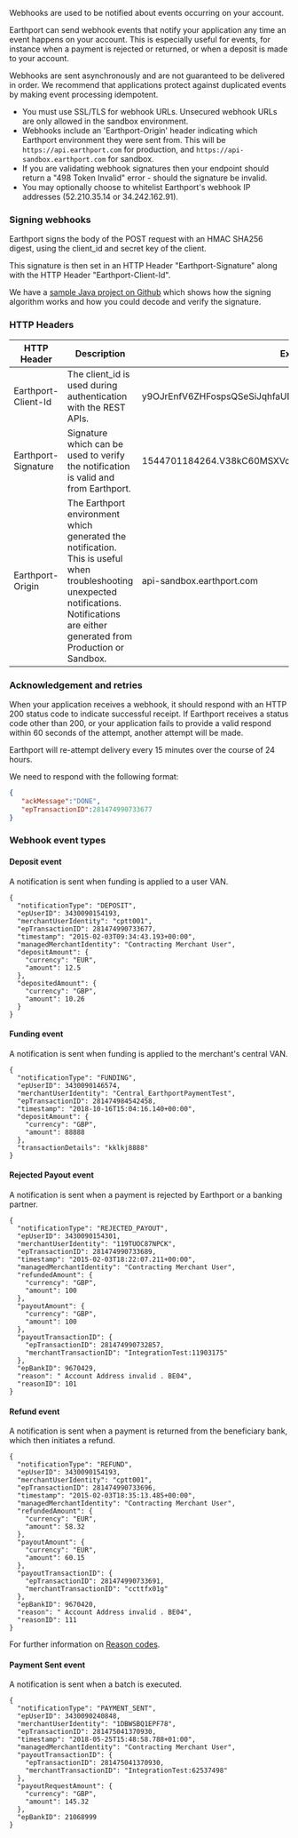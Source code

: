 Webhooks are used to be notified about events occurring on your account.

Earthport can send webhook events that notify your application any time an event happens on your account. This is especially useful for events, for instance when a payment is rejected or returned, or when a deposit is made to your account.

Webhooks are sent asynchronously and are not guaranteed to be delivered in order. We recommend that applications protect against duplicated events by making event processing idempotent.

* You must use SSL/TLS for webhook URLs. Unsecured webhook URLs are only allowed in the sandbox environment.
* Webhooks include an 'Earthport-Origin' header indicating which Earthport environment they were sent from. This will be `https://api.earthport.com` for production, and `https://api-sandbox.earthport.com` for sandbox.
* If you are validating webhook signatures then your endpoint should return a "498 Token Invalid" error - should the signature be invalid.
* You may optionally choose to  whitelist Earthport's webhook IP addresses (52.210.35.14 or 34.242.162.91).

### Signing webhooks

Earthport signs the body of the POST request with an HMAC SHA256 digest, using the client_id and secret key of the client.

This signature is then set in an HTTP Header "Earthport-Signature" along with the HTTP Header "Earthport-Client-Id".

We have a [sample Java project on Github](https://github.com/Earthport/Webhook-Signature-Decoder) which shows how the signing algorithm works and how you could decode and verify the signature.

### HTTP Headers

| HTTP Header   | Description                                             | Example |
| -------------------- |---------------------------------------------------| ------ |
| Earthport-Client-Id          | The client_id is used during authentication with the REST APIs. | y9OJrEnfV6ZHFospsQSeSiJqhfaUD6lH |
| Earthport-Signature      | Signature which can be used to verify the notification is valid and from Earthport. | 1544701184264.V38kC60MSXVqZtcNLMr0upPvv0gBPEKlIVfLB0wB1kI= |
| Earthport-Origin      | The Earthport environment which generated the notification. This is useful when troubleshooting unexpected notifications. Notifications are either generated from Production or Sandbox. |  api-sandbox.earthport.com |

### Acknowledgement and retries

When your application receives a webhook, it should respond with an HTTP 200 status code to indicate successful receipt. If Earthport receives a status code other than 200, or your application fails to provide a valid respond within 60 seconds of the attempt, another attempt will be made.

Earthport will re-attempt delivery every 15 minutes over the course of 24 hours.

We need to respond with the following format:

```json
{
   "ackMessage":"DONE",
   "epTransactionID":281474990733677
}
``` 

### Webhook event types

#### Deposit event
A notification is sent when funding is applied to a user VAN.

```
{
  "notificationType": "DEPOSIT",
  "epUserID": 3430090154193,
  "merchantUserIdentity": "cptt001",
  "epTransactionID": 281474990733677,
  "timestamp": "2015-02-03T09:34:43.193+00:00",
  "managedMerchantIdentity": "Contracting Merchant User",
  "depositAmount": {
    "currency": "EUR",
    "amount": 12.5
  },
  "depositedAmount": {
    "currency": "GBP",
    "amount": 10.26
  }
}
```

#### Funding event
A notification is sent when funding is applied to the merchant's central VAN.

```
{
  "notificationType": "FUNDING",
  "epUserID": 3430090146574,
  "merchantUserIdentity": "Central_EarthportPaymentTest",
  "epTransactionID": 281474984542458,
  "timestamp": "2018-10-16T15:04:16.140+00:00",
  "depositAmount": {
    "currency": "GBP",
    "amount": 88888
  },
  "transactionDetails": "kklkj8888"
}
```


#### Rejected Payout event
A notification is sent when a payment is rejected by Earthport or a banking partner.

```
{
  "notificationType": "REJECTED_PAYOUT",
  "epUserID": 3430090154301,
  "merchantUserIdentity": "119TUOC87NPCK",
  "epTransactionID": 281474990733689,
  "timestamp": "2015-02-03T18:22:07.211+00:00",
  "managedMerchantIdentity": "Contracting Merchant User",
  "refundedAmount": {
    "currency": "GBP",
    "amount": 100
  },
  "payoutAmount": {
    "currency": "GBP",
    "amount": 100
  },
  "payoutTransactionID": {
    "epTransactionID": 281474990732857,
    "merchantTransactionID": "IntegrationTest:11903175"
  },
  "epBankID": 9670429,
  "reason": " Account Address invalid . BE04",
  "reasonID": 101
}
```

#### Refund event
A notification is sent when a payment is returned from the beneficiary bank, which then initiates a refund.

```
{
  "notificationType": "REFUND",
  "epUserID": 3430090154193,
  "merchantUserIdentity": "cptt001",
  "epTransactionID": 281474990733696,
  "timestamp": "2015-02-03T18:35:13.485+00:00",
  "managedMerchantIdentity": "Contracting Merchant User",
  "refundedAmount": {
    "currency": "EUR",
    "amount": 58.32
  },
  "payoutAmount": {
    "currency": "EUR",
    "amount": 60.15
  },
  "payoutTransactionID": {
    "epTransactionID": 281474990733691,
    "merchantTransactionID": "ccttfx01g"
  },
  "epBankID": 9670420,
  "reason": " Account Address invalid . BE04",
  "reasonID": 111
}
```
For further information on [Reason codes](https://docs.earthport.com/v/1_0_0#/http/guides/reason-codes).

#### Payment Sent event
A notification is sent when a batch is executed.

```
{
  "notificationType": "PAYMENT_SENT",
  "epUserID": 3430090240848,
  "merchantUserIdentity": "1DBWSBQ1EPF78",
  "epTransactionID": 281475041370930,
  "timestamp": "2018-05-25T15:48:58.788+01:00",
  "managedMerchantIdentity": "Contracting Merchant User",
  "payoutTransactionID": {
    "epTransactionID": 281475041370930,
    "merchantTransactionID": "IntegrationTest:62537498"
  },
  "payoutRequestAmount": {
    "currency": "GBP",
    "amount": 145.32
  },
  "epBankID": 21068999
}
```